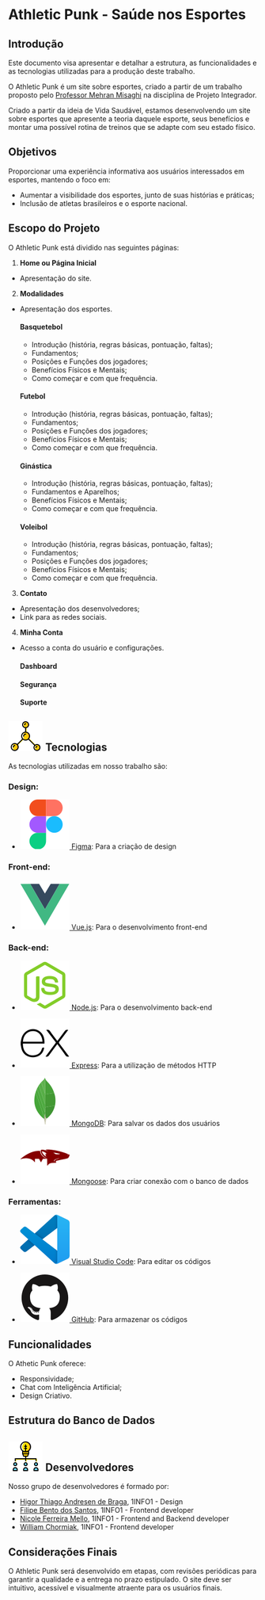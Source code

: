 # Athletic Punk - Saúde nos Esportes

## Introdução
Este documento visa apresentar e detalhar a estrutura, as funcionalidades e as tecnologias utilizadas para a produção deste trabalho.

O Athletic Punk é um site sobre esportes, criado a partir de um trabalho proposto pelo [Professor Mehran Misaghi](https://github.com/mmisaghi) na disciplina de Projeto Integrador.

Criado a partir da ideia de Vida Saudável, estamos desenvolvendo um site sobre esportes que apresente a teoria daquele esporte, seus benefícios e montar uma possível rotina de treinos que se adapte com seu estado físico.

## Objetivos
Proporcionar uma experiência informativa aos usuários interessados em esportes, mantendo o foco em:

- Aumentar a visibilidade dos esportes, junto de suas histórias e práticas;
- Inclusão de atletas brasileiros e o esporte nacional.

## Escopo do Projeto
O Athletic Punk está dividido nas seguintes páginas:

1. **Home ou Página Inicial**
- Apresentação do site.

2. **Modalidades**
- Apresentação dos esportes.

    #### Basquetebol
    - Introdução (história, regras básicas, pontuação, faltas);
    - Fundamentos;
    - Posições e Funções dos jogadores;
    - Benefícios Físicos e Mentais;
    - Como começar e com que frequência.

    #### Futebol
    - Introdução (história, regras básicas, pontuação, faltas);
    - Fundamentos;
    - Posições e Funções dos jogadores;
    - Benefícios Físicos e Mentais;
    - Como começar e com que frequência.

    #### Ginástica
    - Introdução (história, regras básicas, pontuação, faltas);
    - Fundamentos e Aparelhos;
    - Benefícios Físicos e Mentais;
    - Como começar e com que frequência.

    #### Voleibol
    - Introdução (história, regras básicas, pontuação, faltas);
    - Fundamentos;
    - Posições e Funções dos jogadores;
    - Benefícios Físicos e Mentais;
    - Como começar e com que frequência.
3. **Contato**
- Apresentação dos desenvolvedores;
- Link para as redes sociais.

4. **Minha Conta**
- Acesso a conta do usuário e configurações.

    #### Dashboard

    #### Segurança

    #### Suporte

## <img src="./workflows/technologies.svg"> Tecnologias

As tecnologias utilizadas em nosso trabalho são:
### Design:
- [<img src="./workflows/figma.svg"> Figma](https://www.figma.com/): Para a criação de design

### Front-end:
- [<img src="./workflows/vue.svg"> Vue.js](https://vuejs.org/): Para o desenvolvimento front-end

### Back-end:
- [<img src="./workflows/node.svg"> Node.js](https://nodejs.org/pt): Para o desenvolvimento back-end

- [<img src="./workflows/express.svg"> Express](https://expressjs.com/pt-br/): Para a utilização de métodos HTTP

- [<img src="./workflows/mongoDB.svg"> MongoDB](https://www.mongodb.com/pt-br): Para salvar os dados dos usuários

- [<img src="./workflows/mongoose.svg"> Mongoose](https://mongoosejs.com/): Para criar conexão com o banco de dados

### Ferramentas:
- [<img src="./workflows/vscode.svg"> Visual Studio Code](https://code.visualstudio.com/): Para editar os códigos

- [<img src="./workflows/github.svg"> GitHub](https://github.com/): Para armazenar os códigos

## Funcionalidades
O Athetic Punk oferece:

- Responsividade;
- Chat com Inteligência Artificial;
- Design Criativo.

## Estrutura do Banco de Dados

## <img src="./workflows/team.svg"> Desenvolvedores
Nosso grupo de desenvolvedores é formado por:

- [Higor Thiago Andresen de Braga](https://github.com/higorifc), 1INFO1 - Design 
- [Filipe Bento dos Santos](https://github.com/FilipeBento19), 1INFO1 - Frontend developer
- [Nicole Ferreira Mello](https://github.com/nicolefemello), 1INFO1 - Frontend and Backend developer
- [William Chormiak](https://github.com/WILLIAMCHOR), 1INFO1 - Frontend developer

## Considerações Finais
O Athletic Punk será desenvolvido em etapas, com revisões periódicas para garantir a qualidade e a entrega no prazo estipulado. O site deve ser intuitivo, acessível e visualmente atraente para os usuários finais.
